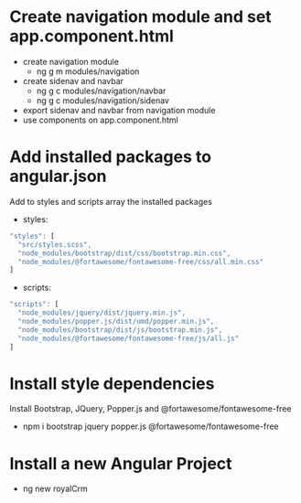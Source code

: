 # Create navigation module and set app.component.html

- create navigation module
  - ng g m modules/navigation
- create sidenav and navbar
  - ng g c modules/navigation/navbar
  - ng g c modules/navigation/sidenav
- export sidenav and navbar from navigation module
- use components on app.component.html

# Add installed packages to angular.json

Add to styles and scripts array the installed packages

- styles:

```javascript
"styles": [
  "src/styles.scss",
  "node_modules/bootstrap/dist/css/bootstrap.min.css",
  "node_modules/@fortawesome/fontawesome-free/css/all.min.css"
]
```

- scripts:

```javascript
"scripts": [
  "node_modules/jquery/dist/jquery.min.js",
  "node_modules/popper.js/dist/umd/popper.min.js",
  "node_modules/bootstrap/dist/js/bootstrap.min.js",
  "node_modules/@fortawesome/fontawesome-free/js/all.js"
]
```

# Install style dependencies

Install Bootstrap, JQuery, Popper.js and @fortawesome/fontawesome-free

- npm i bootstrap jquery popper.js @fortawesome/fontawesome-free

# Install a new Angular Project

- ng new royalCrm
